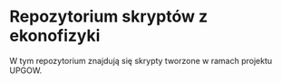 Repozytorium skryptów z ekonofizyki
===================================

W tym repozytorium znajdują się skrypty tworzone w ramach projektu UPGOW.

